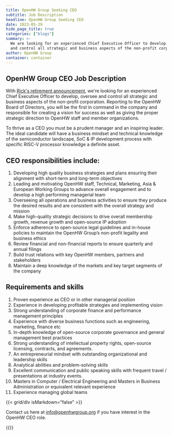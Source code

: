 ```yaml
---
title: OpenHW Group Seeking CEO 
subtitle: Job Description
headline: OpenHW Group Seeking CEO
date: 2023-05-29
hide_page_title: true
categories: ["blogs"]
summary: >- 
  We are looking for an experienced Chief Executive Officer to develop, oversee
  and control all strategic and business aspects of the non-profit corporation.
author: OpenHW Group
container: container 
---
```


## OpenHW Group CEO Job Description

With [Rick's retirement announcement](https://www.linkedin.com/posts/rickoco_dear-colleagues-after-many-years-of-leading-activity-7065349320228622337-CkZd?utm_source=share&utm_medium=member_desktop),
we're looking for an experienced Chief Executive Officer to develop, oversee
and control all strategic and business aspects of the non-profit corporation.
Reporting to the OpenHW Board of Directors, you will be the first in command in
the company and responsible for creating a vision for success as well as giving
the proper strategic direction to OpenHW staff and member organizations.

To thrive as a CEO you must be a prudent manager and an inspiring leader. The
ideal candidate will have a business mindset and technical knowledge of the
semiconductor landscape, SoC & IP development process with specific RISC-V
processor knowledge a definite asset.

## CEO responsibilities include:

1. Developing high quality business strategies and plans ensuring their
   alignment with short-term and long-term objectives
2. Leading and motivating OpenHW staff, Technical, Marketing, Asia & European
   Working Groups to advance overall engagement and to develop a high
   performing managerial team
3. Overseeing all operations and business activities to ensure they produce the
   desired results and are consistent with the overall strategy and mission
4. Make high-quality strategic decisions to drive overall membership growth,
   revenue growth and open-source IP adoption
5. Enforce adherence to open-source legal guidelines and in-house policies to
   maintain the OpenHW Group’s non-profit legality and business ethics
6. Review financial and non-financial reports to ensure quarterly and annual
   filings
7. Build trust relations with key OpenHW members, partners and stakeholders 
8. Maintain a deep knowledge of the markets and key target segments of the
   company

## Requirements and skills

1. Proven experience as CEO or in other managerial position
2. Experience in developing profitable strategies and implementing vision
3. Strong understanding of corporate finance and performance management
   principles
4. Experience with diverse business functions such as engineering, marketing,
   finance etc
5. In-depth knowledge of open-source corporate governance and general
   management best practices
6. Strong understanding of intellectual property rights, open-source licensing,
   contracts, and agreements.
7. An entrepreneurial mindset with outstanding organizational and leadership
   skills
8. Analytical abilities and problem-solving skills
9. Excellent communication and public speaking skills with frequent travel /
   presentations at industry events.
10. Masters in Computer / Electrical Engineering and Masters in Business
    Administration or equivalent relevant experience
11. Experience managing global teams 

{{< grid/div isMarkdown="false" >}}
  <p>
    Contact us here at <a href="mailto:info@openhwgroup.org?subject=[OpenHW CEO]">info@openhwgroup.org</a> 
    if you have interest in the OpenHW CEO role.
  </p>
{{</ grid/div >}}

